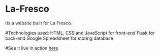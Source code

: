 # La-Fresco
Its a website built for La Fresco.

#Technologies used:
HTML, CSS and JavaScript for front-end
Flask for back-end
Google Spreadsheet for storing database

#See it live in action <a href="http://la-fresco.herokuapp.com/">here</a>
